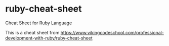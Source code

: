 # ruby-cheat-sheet
Cheat Sheet for Ruby Language

This is a cheat sheet from https://www.vikingcodeschool.com/professional-development-with-ruby/ruby-cheat-sheet
